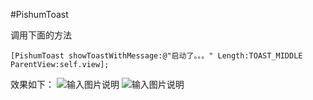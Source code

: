 #PishumToast

调用下面的方法
```
[PishumToast showToastWithMessage:@"启动了。。。" Length:TOAST_MIDDLE ParentView:self.view];
```
效果如下：
![输入图片说明](http://git.oschina.net/uploads/images/2016/0127/111803_67551b90_634464.png "在这里输入图片标题")
![输入图片说明](http://git.oschina.net/uploads/images/2016/0127/111639_b6826c53_634464.png "在这里输入图片标题")